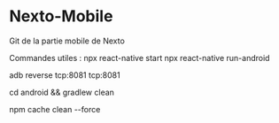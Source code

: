 
# Nexto-Mobile

Git de la partie mobile de Nexto

Commandes utiles :
npx react-native start
npx react-native run-android

adb reverse tcp:8081 tcp:8081

cd android && gradlew clean

npm cache clean --force
